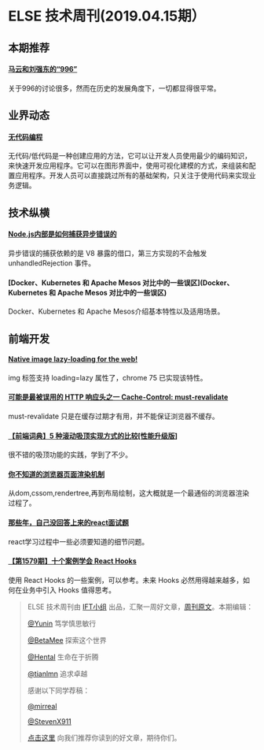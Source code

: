 # ELSE 技术周刊(2019.04.15期）

## 本期推荐

#### [马云和刘强东的“996”](https://mp.weixin.qq.com/s/p7IdfFyPizkuJTSOzSmQJQ)

关于996的讨论很多，然而在历史的发展角度下，一切都显得很平常。

## 业界动态

#### [无代码编程](https://www.phodal.com/blog/low-code-programming/)

无代码/低代码是一种创建应用的方法，它可以让开发人员使用最少的编码知识，来快速开发应用程序。它可以在图形界面中，使用可视化建模的方式，来组装和配置应用程序。开发人员可以直接跳过所有的基础架构，只关注于使用代码来实现业务逻辑。


## 技术纵横

#### [Node.js内部是如何捕获异步错误的](https://zhuanlan.zhihu.com/p/62210238)

异步错误的捕获依赖的是 V8 暴露的借口，第三方实现的不会触发 unhandledRejection 事件。

#### [Docker、Kubernetes 和 Apache Mesos 对比中的一些误区](Docker、Kubernetes 和 Apache Mesos 对比中的一些误区)

Docker、Kubernetes 和 Apache Mesos介绍基本特性以及适用场景。

## 前端开发

#### [Native image lazy-loading for the web!](https://addyosmani.com/blog/lazy-loading/)

img 标签支持 loading=lazy 属性了，chrome 75 已实现该特性。

#### [可能是最被误用的 HTTP 响应头之一 Cache-Control: must-revalidate](https://zhuanlan.zhihu.com/p/60357719)

must-revalidate 只是在缓存过期才有用，并不能保证浏览器不缓存。

#### [【前端词典】5 种滚动吸顶实现方式的比较[性能升级版]](https://juejin.im/post/5caa0c2d51882543fa41e478)

很不错的吸顶功能的实践，学到了不少。

#### [你不知道的浏览器页面渲染机制](https://juejin.im/post/5ca0c0abe51d4553a942c17d)

从dom,cssom,rendertree,再到布局绘制，这大概就是一个最通俗的浏览器渲染过程了。

#### [那些年，自己没回答上来的react面试题](https://juejin.im/post/5c9b39e2f265da611f1d9b5f)

react学习过程中一些必须要知道的细节问题。

#### [【第1579期】十个案例学会 React Hooks](https://mp.weixin.qq.com/s/vHzgNqaRiDF9tq3JgW7LxQ)

使用 React Hooks 的一些案例，可以参考。未来 Hooks 必然用得越来越多，如何在业务中引入 Hooks 值得思考。

> ELSE 技术周刊由 [IFT小组](https://github.com/CtripFE) 出品，汇聚一周好文章，[周刊原文](https://zhuanlan.zhihu.com/p/62444802)。本期编辑：
> 
> [@Yunin](https://github.com/Yunin) 笃学慎思敏行
> 
> [@BetaMee](https://github.com/BetaMee) 探索这个世界
> 
> [@Hental](https://github.com/Hental) 生命在于折腾
> 
> [@tianlmn](https://github.com/tianlmn) 追求卓越
>
> 感谢以下同学荐稿：
> 
> [@mirreal](https://github.com/mirreal)
> 
> [@StevenX911](https://github.com/StevenX911)
>
> [点击这里](https://github.com/CtripFE/fe-weekly/issues) 向我们推荐你读到的好文章，期待你们。

